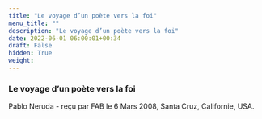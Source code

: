 ```yaml
---
title: "Le voyage d’un poète vers la foi"
menu_title: ""
description: "Le voyage d’un poète vers la foi"
date: 2022-06-01 06:00:01+00:34
draft: False
hidden: True
weight:
---
```

### Le voyage d’un poète vers la foi

Pablo Neruda - reçu par FAB le 6 Mars 2008, Santa Cruz, Californie, USA.



